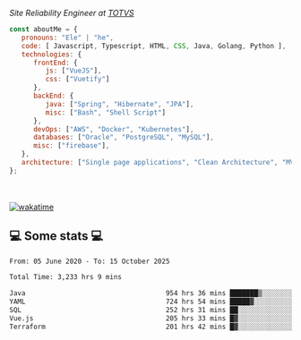 <p><em>Site Reliability Engineer at <a href="https://www.totvs.com/">TOTVS</a></br>
</em></p>


```javascript
const aboutMe = {
   pronouns: "Ele" | "he",
   code: [ Javascript, Typescript, HTML, CSS, Java, Golang, Python ],
   technologies: {
      frontEnd: {
         js: ["VueJS"],
         css: ["Vuetify"]
      },
      backEnd: {
         java: ["Spring", "Hibernate", "JPA"],
         misc: ["Bash", "Shell Script"]
      },
      devOps: ["AWS", "Docker", "Kubernetes"],
      databases: ["Oracle", "PostgreSQL", "MySQL"],
      misc: ["firebase"],
   },
   architecture: ["Single page applications", "Clean Architecture", "MVC", "Microservices"],
};
```
</br></br>
[![wakatime](https://wakatime.com/badge/user/a3a8ed06-d304-4d6b-bc86-4adc418cdea7.svg)](https://wakatime.com/@a3a8ed06-d304-4d6b-bc86-4adc418cdea7)
<h2>💻 Some stats 💻</h2>

<!--START_SECTION:waka-->

```txt
From: 05 June 2020 - To: 15 October 2025

Total Time: 3,233 hrs 9 mins

Java                                   954 hrs 36 mins ███████▒░░░░░░░░░░░░░░░░░   29.53 %
YAML                                   724 hrs 54 mins █████▓░░░░░░░░░░░░░░░░░░░   22.42 %
SQL                                    252 hrs 31 mins ██░░░░░░░░░░░░░░░░░░░░░░░   07.81 %
Vue.js                                 205 hrs 33 mins █▓░░░░░░░░░░░░░░░░░░░░░░░   06.36 %
Terraform                              201 hrs 42 mins █▓░░░░░░░░░░░░░░░░░░░░░░░   06.24 %
```

<!--END_SECTION:waka-->

